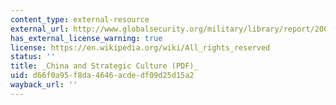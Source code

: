 ```yaml
---
content_type: external-resource
external_url: http://www.globalsecurity.org/military/library/report/2002/ssi_scobell.pdf
has_external_license_warning: true
license: https://en.wikipedia.org/wiki/All_rights_reserved
status: ''
title: _China and Strategic Culture (PDF)_
uid: d66f0a95-f8da-4646-acde-df09d25d15a2
wayback_url: ''
---
```

